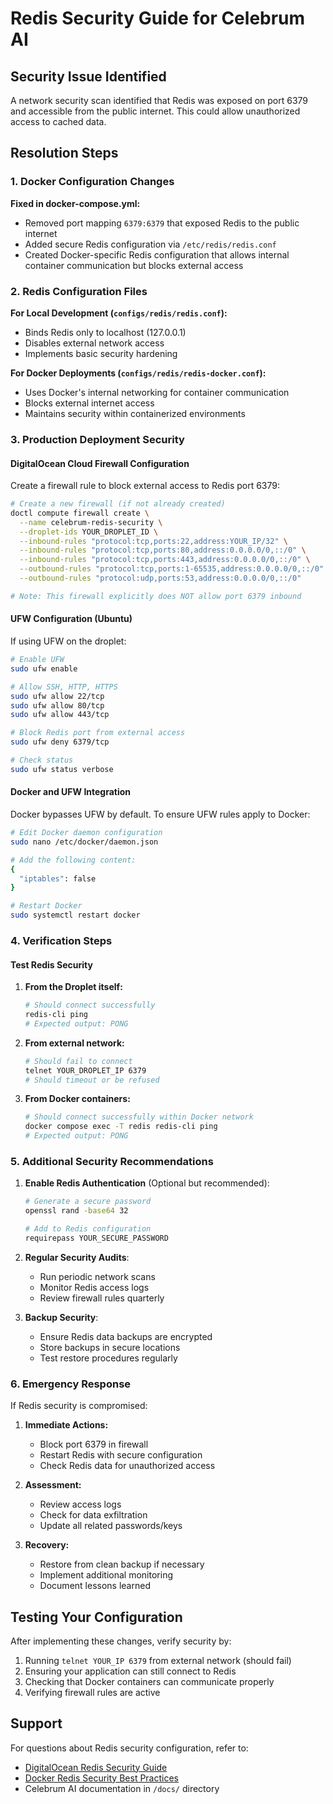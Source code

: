 # Redis Security Guide for Celebrum AI

## Security Issue Identified

A network security scan identified that Redis was exposed on port 6379 and accessible from the public internet. This could allow unauthorized access to cached data.

## Resolution Steps

### 1. Docker Configuration Changes

**Fixed in docker-compose.yml:**
- Removed port mapping `6379:6379` that exposed Redis to the public internet
- Added secure Redis configuration via `/etc/redis/redis.conf`
- Created Docker-specific Redis configuration that allows internal container communication but blocks external access

### 2. Redis Configuration Files

**For Local Development (`configs/redis/redis.conf`):**
- Binds Redis only to localhost (127.0.0.1)
- Disables external network access
- Implements basic security hardening

**For Docker Deployments (`configs/redis/redis-docker.conf`):**
- Uses Docker's internal networking for container communication
- Blocks external internet access
- Maintains security within containerized environments

### 3. Production Deployment Security

#### DigitalOcean Cloud Firewall Configuration

Create a firewall rule to block external access to Redis port 6379:

```bash
# Create a new firewall (if not already created)
doctl compute firewall create \
  --name celebrum-redis-security \
  --droplet-ids YOUR_DROPLET_ID \
  --inbound-rules "protocol:tcp,ports:22,address:YOUR_IP/32" \
  --inbound-rules "protocol:tcp,ports:80,address:0.0.0.0/0,::/0" \
  --inbound-rules "protocol:tcp,ports:443,address:0.0.0.0/0,::/0" \
  --outbound-rules "protocol:tcp,ports:1-65535,address:0.0.0.0/0,::/0" \
  --outbound-rules "protocol:udp,ports:53,address:0.0.0.0/0,::/0"

# Note: This firewall explicitly does NOT allow port 6379 inbound
```

#### UFW Configuration (Ubuntu)

If using UFW on the droplet:

```bash
# Enable UFW
sudo ufw enable

# Allow SSH, HTTP, HTTPS
sudo ufw allow 22/tcp
sudo ufw allow 80/tcp
sudo ufw allow 443/tcp

# Block Redis port from external access
sudo ufw deny 6379/tcp

# Check status
sudo ufw status verbose
```

#### Docker and UFW Integration

Docker bypasses UFW by default. To ensure UFW rules apply to Docker:

```bash
# Edit Docker daemon configuration
sudo nano /etc/docker/daemon.json

# Add the following content:
{
  "iptables": false
}

# Restart Docker
sudo systemctl restart docker
```

### 4. Verification Steps

#### Test Redis Security

1. **From the Droplet itself:**
   ```bash
   # Should connect successfully
   redis-cli ping
   # Expected output: PONG
   ```

2. **From external network:**
   ```bash
   # Should fail to connect
   telnet YOUR_DROPLET_IP 6379
   # Should timeout or be refused
   ```

3. **From Docker containers:**
   ```bash
   # Should connect successfully within Docker network
   docker compose exec -T redis redis-cli ping
   # Expected output: PONG
   ```

### 5. Additional Security Recommendations

1. **Enable Redis Authentication** (Optional but recommended):
   ```bash
   # Generate a secure password
   openssl rand -base64 32
   
   # Add to Redis configuration
   requirepass YOUR_SECURE_PASSWORD
   ```

2. **Regular Security Audits**:
   - Run periodic network scans
   - Monitor Redis access logs
   - Review firewall rules quarterly

3. **Backup Security**:
   - Ensure Redis data backups are encrypted
   - Store backups in secure locations
   - Test restore procedures regularly

### 6. Emergency Response

If Redis security is compromised:

1. **Immediate Actions:**
   - Block port 6379 in firewall
   - Restart Redis with secure configuration
   - Check Redis data for unauthorized access

2. **Assessment:**
   - Review access logs
   - Check for data exfiltration
   - Update all related passwords/keys

3. **Recovery:**
   - Restore from clean backup if necessary
   - Implement additional monitoring
   - Document lessons learned

## Testing Your Configuration

After implementing these changes, verify security by:

1. Running `telnet YOUR_IP 6379` from external network (should fail)
2. Ensuring your application can still connect to Redis
3. Checking that Docker containers can communicate properly
4. Verifying firewall rules are active

## Support

For questions about Redis security configuration, refer to:
- [DigitalOcean Redis Security Guide](https://www.digitalocean.com/community/tutorials/how-to-install-and-secure-redis-on-ubuntu-20-04)
- [Docker Redis Security Best Practices](https://docs.docker.com/engine/security/)
- Celebrum AI documentation in `/docs/` directory